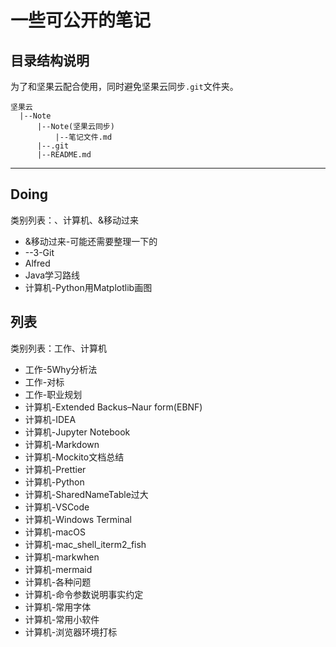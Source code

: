 # 一些可公开的笔记

## 目录结构说明

为了和坚果云配合使用，同时避免坚果云同步`.git`文件夹。

```text
坚果云
  |--Note
      |--Note(坚果云同步)
          |--笔记文件.md
      |--.git
      |--README.md
```

------------------------------------------------------

## Doing

类别列表：、计算机、&移动过来

+ &移动过来-可能还需要整理一下的
+ --3-Git
+ Alfred
+ Java学习路线
+ 计算机-Python用Matplotlib画图

## 列表

类别列表：工作、计算机

+ 工作-5Why分析法
+ 工作-对标
+ 工作-职业规划
+ 计算机-Extended Backus–Naur form(EBNF)
+ 计算机-IDEA
+ 计算机-Jupyter Notebook
+ 计算机-Markdown
+ 计算机-Mockito文档总结
+ 计算机-Prettier
+ 计算机-Python
+ 计算机-SharedNameTable过大
+ 计算机-VSCode
+ 计算机-Windows Terminal
+ 计算机-macOS
+ 计算机-mac_shell_iterm2_fish
+ 计算机-markwhen
+ 计算机-mermaid
+ 计算机-各种问题
+ 计算机-命令参数说明事实约定
+ 计算机-常用字体
+ 计算机-常用小软件
+ 计算机-浏览器环境打标

